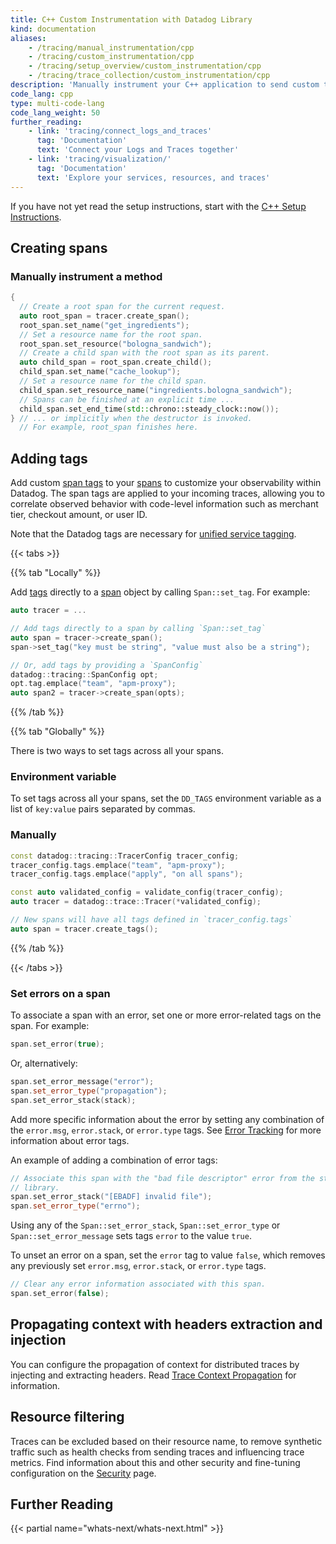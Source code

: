 ```yaml
---
title: C++ Custom Instrumentation with Datadog Library
kind: documentation
aliases:
    - /tracing/manual_instrumentation/cpp
    - /tracing/custom_instrumentation/cpp
    - /tracing/setup_overview/custom_instrumentation/cpp
    - /tracing/trace_collection/custom_instrumentation/cpp
description: 'Manually instrument your C++ application to send custom traces to Datadog.'
code_lang: cpp
type: multi-code-lang
code_lang_weight: 50
further_reading:
    - link: 'tracing/connect_logs_and_traces'
      tag: 'Documentation'
      text: 'Connect your Logs and Traces together'
    - link: 'tracing/visualization/'
      tag: 'Documentation'
      text: 'Explore your services, resources, and traces'
---
```


<div class="alert alert-info">
If you have not yet read the setup instructions, start with the <a href="https://docs.datadoghq.com/tracing/setup/cpp/">C++ Setup Instructions</a>.
</div>

## Creating spans

### Manually instrument a method

```cpp
{
  // Create a root span for the current request.
  auto root_span = tracer.create_span();
  root_span.set_name("get_ingredients");
  // Set a resource name for the root span.
  root_span.set_resource("bologna_sandwich");
  // Create a child span with the root span as its parent.
  auto child_span = root_span.create_child();
  child_span.set_name("cache_lookup");
  // Set a resource name for the child span.
  child_span.set_resource_name("ingredients.bologna_sandwich");
  // Spans can be finished at an explicit time ...
  child_span.set_end_time(std::chrono::steady_clock::now());
} // ... or implicitly when the destructor is invoked.
  // For example, root_span finishes here.
```

## Adding tags

Add custom [span tags][1] to your [spans][2] to customize your observability within Datadog. The span tags are applied to your incoming traces, allowing you to correlate observed behavior with code-level information such as merchant tier, checkout amount, or user ID.

Note that the Datadog tags are necessary for [unified service tagging][5].

{{< tabs >}}

{{% tab "Locally" %}}

Add [tags][1] directly to a [span][2] object by calling `Span::set_tag`. For example:

```cpp
auto tracer = ...

// Add tags directly to a span by calling `Span::set_tag`
auto span = tracer->create_span();
span->set_tag("key must be string", "value must also be a string");

// Or, add tags by providing a `SpanConfig`
datadog::tracing::SpanConfig opt;
opt.tag.emplace("team", "apm-proxy");
auto span2 = tracer->create_span(opts);
```

{{% /tab %}}

{{% tab "Globally" %}}

There is two ways to set tags across all your spans.

### Environment variable

To set tags across all your spans, set the `DD_TAGS` environment variable as a list of `key:value` pairs separated by commas.

### Manually

```cpp
const datadog::tracing::TracerConfig tracer_config;
tracer_config.tags.emplace("team", "apm-proxy");
tracer_config.tags.emplace("apply", "on all spans");

const auto validated_config = validate_config(tracer_config);
auto tracer = datadog::trace::Tracer(*validated_config);

// New spans will have all tags defined in `tracer_config.tags`
auto span = tracer.create_tags();
```

{{% /tab %}}

{{< /tabs >}}

### Set errors on a span

To associate a span with an error, set one or more error-related tags on the
span. For example:

```cpp
span.set_error(true);
```

Or, alternatively:

```cpp
span.set_error_message("error");
span.set_error_type("propagation");
span.set_error_stack(stack);
```

Add more specific information about the error by setting any combination of the
`error.msg`, `error.stack`, or `error.type` tags. See [Error Tracking][7] for
more information about error tags.

An example of adding a combination of error tags:

```cpp
// Associate this span with the "bad file descriptor" error from the standard
// library.
span.set_error_stack("[EBADF] invalid file");
span.set_error_type("errno");
```

Using any of the `Span::set_error_stack`, `Span::set_error_type` or `Span::set_error_message` sets tags `error` to the value `true`.

To unset an error on a span, set the `error` tag to value `false`, which removes any previously set `error.msg`, `error.stack`, or `error.type` tags.

```cpp
// Clear any error information associated with this span.
span.set_error(false);
```

## Propagating context with headers extraction and injection

You can configure the propagation of context for distributed traces by injecting and extracting headers. Read [Trace Context Propagation][9] for information.

## Resource filtering

Traces can be excluded based on their resource name, to remove synthetic traffic such as health checks from sending traces and influencing trace metrics. Find information about this and other security and fine-tuning configuration on the [Security][12] page.

## Further Reading

{{< partial name="whats-next/whats-next.html" >}}

[1]: /tracing/glossary/#span-tags
[2]: /tracing/glossary/#spans
[3]: https://github.com/DataDog/dd-opentracing-cpp/blob/master/include/datadog/tags.h
[4]: https://github.com/opentracing/opentracing-cpp/blob/master/include/opentracing/ext/tags.h
[5]: /getting_started/tagging/unified_service_tagging
[6]: https://github.com/opentracing/opentracing-cpp/blob/master/include/opentracing/value.h
[7]: /tracing/error_tracking/
[8]: /tracing/setup/cpp/#installation
[9]: /tracing/trace_collection/trace_context_propagation/cpp
[12]: /tracing/security
